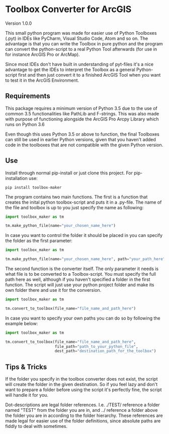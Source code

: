 <h1>Toolbox Converter for ArcGIS</h1>
<p>Version 1.0.0</p>
<p>
This small python program was made for easier use of Python Toolboxes (.pyt) in IDEs like PyCharm, Visual Studio Code, Atom and so on. The advantage is that you can write the Toolbox in pure python and the program can convert the python-script to a real Python Tool afterwards (for use in for instance ArcGIS Pro or ArcMap).
</p>
<p>
Since most IDEs don't have built in understanding of pyt-files it's a nice advantage to get the IDEs to interpret the Toolbox as a general Python-script first and then just convert it to a finished ArcGIS Tool when you want to test it in the ArcGIS Environment.
</p>
<h2>Requirements</h2>
<p>This package requires a minimum version of Python 3.5 due to the use of common 3.5 functionalities like PathLib and F-strings. This was also made with purpose of functioning alongside the ArcGIS Pro Arcpy Library which runs on Python 3.6</p>
<p>Even though this uses Python 3.5 or above to function, the final Toolboxes can still be used in earlier Python versions, given that you haven't added code in the toolboxes that are not compatible with the given Python version.</p>
<h2>Use</h2>
Install through normal pip-install or just clone this project. For pip-installation use:

```console
pip install toolbox-maker
```

The program contains two main functions. The first is a function that creates the inital python toolbox-script and puts it in a .py-file. The name of the file and toolbox is up to you just specify the name as following:

```python
import toolbox_maker as tm

tm.make_python_file(name="your_chosen_name_here")
```
In case you want to control the folder it should be placed in you can specify the folder as the first parameter:
```python
import toolbox_maker as tm

tm.make_python_file(name="your_chosen_name_here", path="your_path_here")
```

<p>
The second function is the converter itself. The only parameter it needs is what file is to be converted to a Toolbox-script. You must specify the full path here as well, although if you haven't specified a folder in the first function. The script will just use your python project folder and make its own folder there and use it for the conversion.
</p>

```python
import toolbox_maker as tm

tm.convert_to_toolbox(file_name="file_name_and_path_here")
```

<p>
In case you want to specify your own paths you can do so by following the example below:
</p>

```python
import toolbox_maker as tm

tm.convert_to_toolbox(file_name="file_name_and_path_here", 
                      file_path="path_to_your_python_file", 
                      dest_path="destination_path_for_the_toolbox")
```

<h2>Tips & Tricks</h2>
<p>
If the folder you specify in the toolbox converter does not exist, the script will create the folder in the given destination. So if you feel lazy and don't want to prepare a folder before using the script it's perfectly fine, the script will handle it for you.
</p>
<p>
Dot-descriptions are legal folder references. I.e. ./TEST/ reference a folder named "TEST" from the folder you are in, and ../ reference a folder above the folder you are in according to the folder hierarchy. These references are made legal for easier use of the folder definitions, since absolute paths are fiddly to deal with sometimes.
</p>